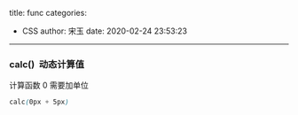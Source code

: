 title: func
categories:
 - CSS
author: 宋玉
date: 2020-02-24 23:53:23
---
<a name="JA1wr"></a>
### calc()  动态计算值

计算函数 0 需要加单位

```css
calc(0px + 5px) 
```

